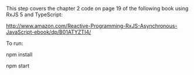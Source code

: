 This step covers the chapter 2 code on page 19 of the following book using RxJS 5 and TypeScript:

http://www.amazon.com/Reactive-Programming-RxJS-Asynchronous-JavaScript-ebook/dp/B01ATYZTI4/


To run:

npm install

npm start

